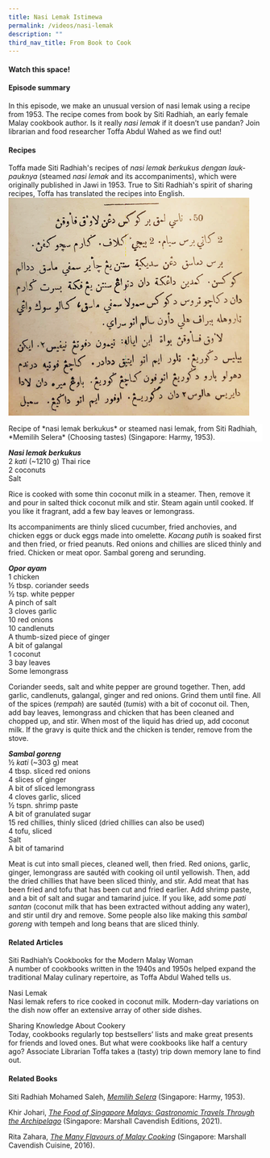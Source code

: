 ```yaml
---
title: Nasi Lemak Istimewa
permalink: /videos/nasi-lemak
description: ""
third_nav_title: From Book to Cook
---
```

#### Watch this space! ####


#### **Episode summary** ####
In this episode, we make an unusual version of nasi lemak using a recipe from 1953. The recipe comes from book by Siti Radhiah, an early female Malay cookbook author. Is it really *nasi lemak* if it doesn’t use pandan? Join librarian and food researcher Toffa Abdul Wahed as we find out!

#### **Recipes**
Toffa made Siti Radhiah's recipes of *nasi lemak berkukus dengan lauk-pauknya* (steamed *nasi lemak* and its accompaniments), which were originally published in Jawi in 1953. True to Siti Radhiah's spirit of sharing recipes, Toffa has translated the recipes into English.
![](/images/Videos:%20From%20Book%20to%20Cook/nasi%20lemak%20recipe.png)
<div style="background-color: white;">Recipe of *nasi lemak berkukus* or steamed nasi lemak, from Siti Radhiah, *Memilih Selera* (Choosing tastes) (Singapore: Harmy, 1953).</div>

<b>*Nasi lemak berkukus*</b>
<br>2 *kati* (~1210 g) Thai rice
<br>2 coconuts
<br>Salt

Rice is cooked with some thin coconut milk in a steamer. Then, remove it and pour in salted thick coconut milk and stir. Steam again until cooked. If you like it fragrant, add a few bay leaves or lemongrass.
 
Its accompaniments are thinly sliced cucumber, fried anchovies, and chicken eggs or duck eggs made into omelette. *Kacang putih* is soaked first and then fried, or fried peanuts. Red onions and chillies are sliced thinly and fried. Chicken or meat opor. Sambal goreng and serunding.  

<b>*Opor ayam*</b>
<br>1 chicken
<br>½ tbsp. coriander seeds
<br>½ tsp. white pepper
<br>A pinch of salt
<br>3 cloves garlic
<br>10 red onions
<br>10 candlenuts
<br>A thumb-sized piece of ginger
<br>A bit of galangal
<br>1 coconut
<br>3 bay leaves
<br>Some lemongrass

Coriander seeds, salt and white pepper are ground together. Then, add garlic, candlenuts, galangal, ginger and red onions. Grind them until fine. All of the spices (*rempah*) are sautéd (*tumis*) with a bit of coconut oil. Then, add bay leaves, lemongrass and chicken that has been cleaned and chopped up, and stir. When most of the liquid has dried up, add coconut milk. If the gravy is quite thick and the chicken is tender,  remove from the stove.

<b>*Sambal goreng*</b> 
<br>½ *kati* (~303 g) meat 
<br>4 tbsp. sliced red onions
<br>4 slices of ginger
<br>A bit of sliced lemongrass
<br>4 cloves garlic, sliced
<br>½ tspn. shrimp paste
<br>A bit of granulated sugar
<br>15 red chillies, thinly sliced (dried chillies can also be used)
<br>4 tofu, sliced
<br>Salt 
<br>A bit of tamarind

Meat is cut into small pieces, cleaned well, then fried. Red onions, garlic, ginger, lemongrass are sautéd with cooking oil until yellowish. Then, add the dried chillies that have been sliced thinly, and stir. Add meat that has been fried and tofu that has been cut and fried earlier. Add shrimp paste, and a bit of salt and sugar and tamarind juice. If you like, add some *pati santan* (coconut milk that has been extracted without adding any water), and stir until dry and remove. Some people also like making this *sambal goreng* with tempeh and long beans that are sliced thinly.

#### **Related Articles**
<a style="text-decoration: none;" href="/vol-17/issue-4/jan-to-mar-2022/siti-radhiah-cookbooks ">Siti Radhiah’s Cookbooks for the Modern Malay Woman</a>
<br>A number of cookbooks written in the 1940s and 1950s helped expand the traditional Malay culinary repertoire, as Toffa Abdul Wahed tells us.

<a style="text-decoration: none;" href="https://eresources.nlb.gov.sg/infopedia/articles/SIP_1739_2010-12-13.html">Nasi Lemak</a>
<br>Nasi lemak refers to rice cooked in coconut milk. Modern-day variations on the dish now offer an extensive array of other side dishes.

<a style="text-decoration: none;" href="https://medium.com/the-national-library-blog/sharing-knowledge-about-cookery-a074113ed89a">Sharing Knowledge About Cookery</a>
<br>Today, cookbooks regularly top bestsellers’ lists and make great presents for friends and loved ones. But what were cookbooks like half a century ago? Associate Librarian Toffa takes a (tasty) trip down memory lane to find out.


#### **Related Books**
Siti Radhiah Mohamed Saleh, *[Memilih Selera](https://eservice.nlb.gov.sg/item_holding.aspx?bid=200055900)* (Singapore: Harmy, 1953).

Khir Johari, *[The Food of Singapore Malays: Gastronomic Travels Through the Archipelago](https://eservice.nlb.gov.sg/item_holding.aspx?bid=205498204)* (Singapore: Marshall Cavendish Editions, 2021).

Rita Zahara, *[The Many Flavours of Malay Cooking](https://eservice.nlb.gov.sg/item_holding.aspx?bid=202563239)* (Singapore: Marshall Cavendish Cuisine, 2016).